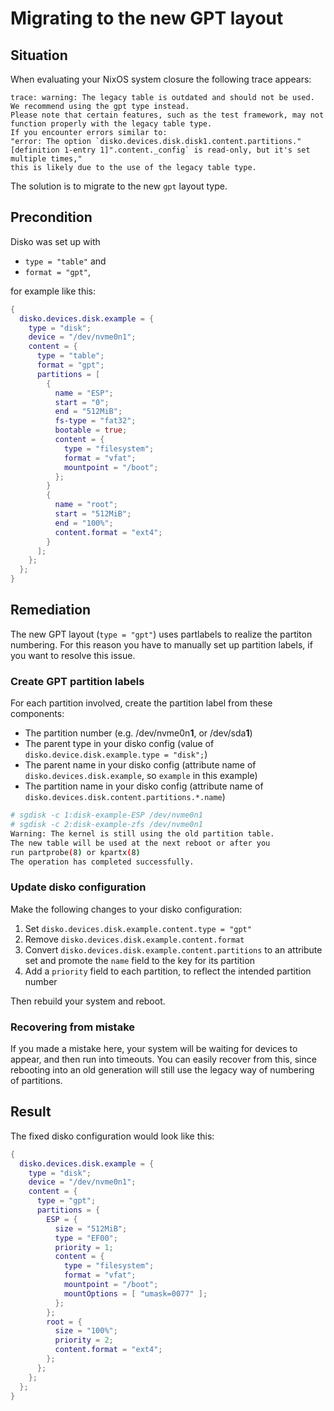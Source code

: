 # Migrating to the new GPT layout

## Situation

When evaluating your NixOS system closure the following trace appears:

```
trace: warning: The legacy table is outdated and should not be used. We recommend using the gpt type instead.
Please note that certain features, such as the test framework, may not function properly with the legacy table type.
If you encounter errors similar to:
"error: The option `disko.devices.disk.disk1.content.partitions."[definition 1-entry 1]".content._config` is read-only, but it's set multiple times,"
this is likely due to the use of the legacy table type.
```

The solution is to migrate to the new `gpt` layout type.

## Precondition

Disko was set up with

- `type = "table"` and
- `format = "gpt"`,

for example like this:

```nix
{
  disko.devices.disk.example = {
    type = "disk";
    device = "/dev/nvme0n1";
    content = {
      type = "table";
      format = "gpt";
      partitions = [
        {
          name = "ESP";
          start = "0";
          end = "512MiB";
          fs-type = "fat32";
          bootable = true;
          content = {
            type = "filesystem";
            format = "vfat";
            mountpoint = "/boot";
          };
        }
        {
          name = "root";
          start = "512MiB";
          end = "100%";
          content.format = "ext4";
        }
      ];
    };
  };
}
```

## Remediation

The new GPT layout (`type = "gpt"`) uses partlabels to realize the partiton
numbering. For this reason you have to manually set up partition labels, if you
want to resolve this issue.

### Create GPT partition labels

For each partition involved, create the partition label from these components:

- The partition number (e.g. /dev/nvme0n**1**, or /dev/sda**1**)
- The parent type in your disko config (value of
  `disko.device.disk.example.type = "disk";`)
- The parent name in your disko config (attribute name of
  `disko.devices.disk.example`, so `example` in this example)
- The partition name in your disko config (attribute name of
  `disko.devices.disk.content.partitions.*.name`)

```bash
# sgdisk -c 1:disk-example-ESP /dev/nvme0n1
# sgdisk -c 2:disk-example-zfs /dev/nvme0n1
Warning: The kernel is still using the old partition table.
The new table will be used at the next reboot or after you
run partprobe(8) or kpartx(8)
The operation has completed successfully.
```

### Update disko configuration

Make the following changes to your disko configuration:

1. Set `disko.devices.disk.example.content.type = "gpt"`
1. Remove `disko.devices.disk.example.content.format`
1. Convert `disko.devices.disk.example.content.partitions` to an attribute set and
   promote the `name` field to the key for its partition
1. Add a `priority` field to each partition, to reflect the intended partition
   number

Then rebuild your system and reboot.

### Recovering from mistake

If you made a mistake here, your system will be waiting for devices to appear,
and then run into timeouts. You can easily recover from this, since rebooting
into an old generation will still use the legacy way of numbering of partitions.

## Result

The fixed disko configuration would look like this:

```nix
{
  disko.devices.disk.example = {
    type = "disk";
    device = "/dev/nvme0n1";
    content = {
      type = "gpt";
      partitions = {
        ESP = {
          size = "512MiB";
          type = "EF00";
          priority = 1;
          content = {
            type = "filesystem";
            format = "vfat";
            mountpoint = "/boot";
            mountOptions = [ "umask=0077" ];
          };
        };
        root = {
          size = "100%";
          priority = 2;
          content.format = "ext4";
        };
      };
    };
  };
}
```
